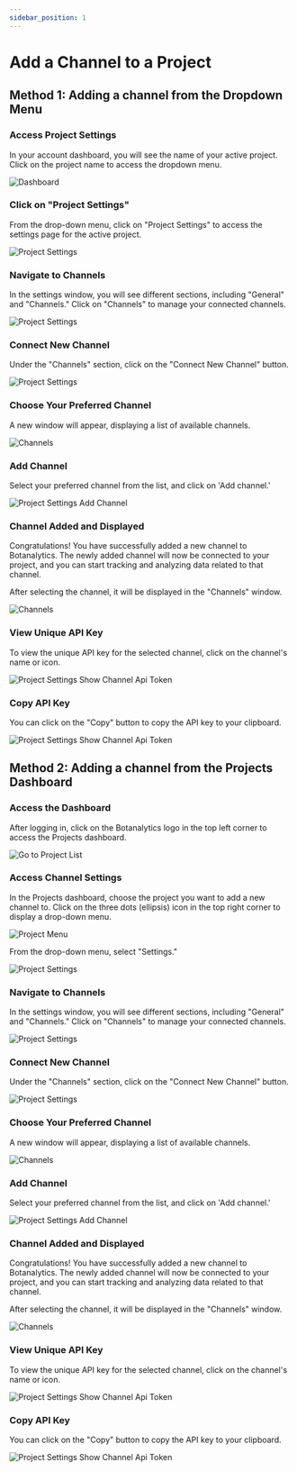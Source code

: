 ```yaml
---
sidebar_position: 1
---
```


# Add a Channel to a Project

## Method 1: Adding a channel from the Dropdown Menu

### Access Project Settings

In your account dashboard, you will see the name of your active project.
Click on the project name to access the dropdown menu.

![Dashboard](@site/static/img/dashboard.png)


### Click on "Project Settings"

From the drop-down menu, click on "Project Settings" to access the settings page for the active project.

![Project Settings](@site/static/img/projects/settings.png)

### Navigate to Channels

 In the settings window, you will see different sections, including "General" and "Channels."
Click on "Channels" to manage your connected channels.


![Project Settings](@site/static/img/projects/channels-tab.png)

### Connect New Channel

Under the "Channels" section, click on the "Connect New Channel" button.

![Project Settings](@site/static/img/projects/settings-channels.png)

### Choose Your Preferred Channel

 A new window will appear, displaying a list of available channels.

 ![Channels](@site/static/img/projects/channels.png)

### Add Channel

 Select your preferred channel from the list, and click on 'Add channel.'

![Project Settings Add Channel](@site/static/img/projects/settings-add-channel.png)

### Channel Added and Displayed

Congratulations! You have successfully added a new channel to Botanalytics. The newly added channel will now be connected to your project, and you can start tracking and analyzing data related to that channel.

After selecting the channel, it will be displayed in the "Channels" window.

 ![Channels](@site/static/img/projects/show-added.png)


### View Unique API Key

 To view the unique API key for the selected channel, click on the channel's name or icon.

 ![Project Settings Show Channel Api Token](@site/static/img/projects/show-api-token.png)

### Copy API Key

You can click on the "Copy" button to copy the API key to your clipboard. 

 ![Project Settings Show Channel Api Token](@site/static/img/projects/copy-api-token.png)



## Method 2: Adding a channel from the Projects Dashboard

### Access the Dashboard

After logging in, click on the Botanalytics logo in the top left corner to access the Projects dashboard.

![Go to Project List](@site/static/img/projects/go-to-list.png)

### Access Channel Settings

 In the Projects dashboard, choose the project you want to add a new channel to.
 Click on the three dots (ellipsis) icon in the top right corner to display a drop-down menu.

 ![Project Menu](@site/static/img/projects/menu-icon.png)

From the drop-down menu, select "Settings."

![Project Settings](@site/static/img/projects/settings-select.png)

### Navigate to Channels

 In the settings window, you will see different sections, including "General" and "Channels."
Click on "Channels" to manage your connected channels.


![Project Settings](@site/static/img/projects/channels-tab.png)

### Connect New Channel

Under the "Channels" section, click on the "Connect New Channel" button.

![Project Settings](@site/static/img/projects/settings-channels.png)

### Choose Your Preferred Channel

 A new window will appear, displaying a list of available channels.

 ![Channels](@site/static/img/projects/channels.png)

### Add Channel

 Select your preferred channel from the list, and click on 'Add channel.'

![Project Settings Add Channel](@site/static/img/projects/settings-add-channel.png)

### Channel Added and Displayed

Congratulations! You have successfully added a new channel to Botanalytics. The newly added channel will now be connected to your project, and you can start tracking and analyzing data related to that channel.

After selecting the channel, it will be displayed in the "Channels" window.

 ![Channels](@site/static/img/projects/show-added.png)


### View Unique API Key

 To view the unique API key for the selected channel, click on the channel's name or icon.

 ![Project Settings Show Channel Api Token](@site/static/img/projects/show-api-token.png)

### Copy API Key

You can click on the "Copy" button to copy the API key to your clipboard. 

 ![Project Settings Show Channel Api Token](@site/static/img/projects/copy-api-token.png)


